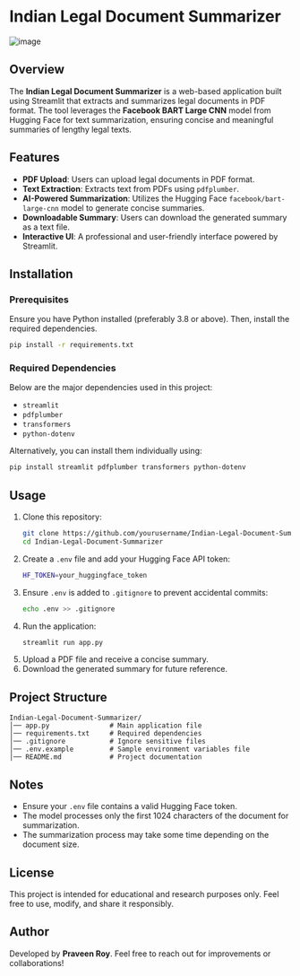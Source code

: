 # Indian Legal Document Summarizer
![image](https://github.com/user-attachments/assets/545bd0c6-bcec-4d2a-99a0-22666219eba2)

## Overview
The **Indian Legal Document Summarizer** is a web-based application built using Streamlit that extracts and summarizes legal documents in PDF format. The tool leverages the **Facebook BART Large CNN** model from Hugging Face for text summarization, ensuring concise and meaningful summaries of lengthy legal texts.

## Features
- **PDF Upload**: Users can upload legal documents in PDF format.
- **Text Extraction**: Extracts text from PDFs using `pdfplumber`.
- **AI-Powered Summarization**: Utilizes the Hugging Face `facebook/bart-large-cnn` model to generate concise summaries.
- **Downloadable Summary**: Users can download the generated summary as a text file.
- **Interactive UI**: A professional and user-friendly interface powered by Streamlit.

## Installation
### Prerequisites
Ensure you have Python installed (preferably 3.8 or above). Then, install the required dependencies.

```sh
pip install -r requirements.txt
```

### Required Dependencies
Below are the major dependencies used in this project:
- `streamlit`
- `pdfplumber`
- `transformers`
- `python-dotenv`

Alternatively, you can install them individually using:

```sh
pip install streamlit pdfplumber transformers python-dotenv
```

## Usage
1. Clone this repository:
   ```sh
   git clone https://github.com/yourusername/Indian-Legal-Document-Summarizer.git
   cd Indian-Legal-Document-Summarizer
   ```
2. Create a `.env` file and add your Hugging Face API token:
   ```sh
   HF_TOKEN=your_huggingface_token
   ```
3. Ensure `.env` is added to `.gitignore` to prevent accidental commits:
   ```sh
   echo .env >> .gitignore
   ```
4. Run the application:
   ```sh
   streamlit run app.py
   ```
5. Upload a PDF file and receive a concise summary.
6. Download the generated summary for future reference.

## Project Structure
```
Indian-Legal-Document-Summarizer/
│── app.py               # Main application file
│── requirements.txt     # Required dependencies
│── .gitignore           # Ignore sensitive files
│── .env.example         # Sample environment variables file
│── README.md            # Project documentation
```

## Notes
- Ensure your `.env` file contains a valid Hugging Face token.
- The model processes only the first 1024 characters of the document for summarization.
- The summarization process may take some time depending on the document size.

## License
This project is intended for educational and research purposes only. Feel free to use, modify, and share it responsibly.

## Author
Developed by **Praveen Roy**. Feel free to reach out for improvements or collaborations!

